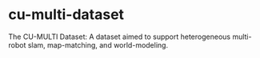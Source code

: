 # cu-multi-dataset
The CU-MULTI Dataset: A dataset aimed to support heterogeneous multi-robot slam, map-matching, and world-modeling. 
